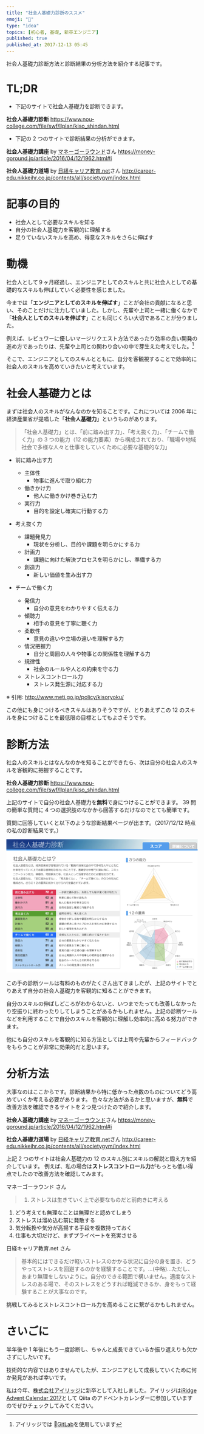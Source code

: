 ```yaml
---
title: "社会人基礎力診断のススメ"
emoji: "🔮"
type: "idea"
topics: [初心者, 基礎, 新卒エンジニア]
published: true
published_at: 2017-12-13 05:45
---
```


社会人基礎力診断方法と診断結果の分析方法を紹介する記事です。

# TL;DR

- 下記のサイトで社会人基礎力を診断できます。

**社会人基礎力診断**
https://www.nou-college.com/file/swf/llplan/kiso_shindan.html

- 下記の 2 つのサイトで診断結果の分析ができます。

**社会人基礎力講座** by [マネーゴーラウンド](https://money-goround.jp/)さん
https://money-goround.jp/article/2016/04/12/1962.html#i

**社会人基礎力道場** by [日経キャリア教育.net](http://career-edu.nikkeihr.co.jp/)さん
http://career-edu.nikkeihr.co.jp/contents/all/societygym/index.html

# 記事の目的

- 社会人として必要なスキルを知る
- 自分の社会人基礎力を客観的に理解する
- 足りていないスキルを高め、得意なスキルをさらに伸ばす

# 動機

社会人として９ヶ月経過し、エンジニアとしてのスキルと共に社会人としての基礎的なスキルも伸ばしていく必要性を感じました。

今までは「**エンジニアとしてのスキルを伸ばす**」ことが会社の貢献になると思い、そのことだけに注力していました。しかし、先輩や上司と一緒に働くなかで「**社会人としてのスキルを伸ばす**」ことも同じくらい大切であることが分りました。

例えば、レビュワーに優しいマージリクエスト方法であったり効率の良い開発の進め方であったりは、先輩や上司との関わり合いの中で芽生えた考えでした。[^1]

そこで、エンジニアとしてのスキルとともに、自分を客観視することで効率的に社会人のスキルを高めていきたいと考えています。

# 社会人基礎力とは

まずは社会人のスキルがなんなのかを知ることです。これについては 2006 年に経済産業省が提唱した「**社会人基礎力**」というものがあります。

> 「社会人基礎力」とは、「前に踏み出す力」、「考え抜く力」、「チームで働く力」の 3 つの能力（12 の能力要素）から構成されており、「職場や地域社会で多様な人々と仕事をしていくために必要な基礎的な力」

- 前に踏み出す力

  - 主体性
    - 物事に進んで取り組む力
  - 働きかけ力
    - 他人に働きかけ巻き込む力
  - 実行力
    - 目的を設定し確実に行動する力

- 考え抜く力

  - 課題発見力
    - 現状を分析し、目的や課題を明らかにする力
  - 計画力
    - 課題に向けた解決プロセスを明らかにし、準備する力
  - 創造力
    - 新しい価値を生み出す力

- チームで働く力
  - 発信力
    - 自分の意見をわかりやすく伝える力
  - 傾聴力
    - 相手の意見を丁寧に聴く力
  - 柔軟性
    - 意見の違いや立場の違いを理解する力
  - 情況把握力
    - 自分と周囲の人々や物事との関係性を理解する力
  - 規律性
    - 社会のルールや人との約束を守る力
  - ストレスコントロール力
    - ストレス発生源に対応する力

※ 引用: http://www.meti.go.jp/policy/kisoryoku/

この他にも身につけるべきスキルはありそうですが、とりあえずこの 12 のスキルを身につけることを最低限の目標としてもよさそうです。

# 診断方法

社会人のスキルとはなんなのかを知ることができたら、次は自分の社会人のスキルを客観的に把握することです。

**社会人基礎力診断**
https://www.nou-college.com/file/swf/llplan/kiso_shindan.html

上記のサイトで自分の社会人基礎力を**無料**で身につけることができます。
39 問の簡単な質問に 4 つの選択肢のなかから回答するだけなのでとても簡単です。

質問に回答していくと以下のような診断結果ページが出ます。（2017/12/12 時点の私の診断結果です。）

![image](/images/qiita/dedbd695-1005-2b88-e3a7-481fc4f34325.png)

この手の診断ツールは有料のものがたくさん出てきましたが、上記のサイトでとりあえず自分の社会人基礎力を客観的に知ることができます。

自分のスキルの伸ばしどころがわからないと、いつまでたっても改善しなかったり空振りに終わったりしてしまうことがあるかもしれません。上記の診断ツールなどを利用することで自分のスキルを客観的に理解し効率的に高める努力ができます。

他にも自分のスキルを客観的に知る方法としては上司や先輩からフィードバックをもらうことが非常に効果的だと思います。

# 分析方法

大事なのはここからです。診断結果から特に低かった点数のものについてどう高めていくか考える必要があります。
色々な方法があるかと思いますが、**無料**で改善方法を確認できるサイトを２つ見つけたので紹介します。

**社会人基礎力講座** by [マネーゴーラウンド](https://money-goround.jp/)さん
https://money-goround.jp/article/2016/04/12/1962.html#i

**社会人基礎力道場** by [日経キャリア教育.net](http://career-edu.nikkeihr.co.jp/)さん
http://career-edu.nikkeihr.co.jp/contents/all/societygym/index.html

上記 2 つのサイトは社会人基礎力の 12 のスキル別にスキルの解説と鍛え方を紹介しています。
例えば、私の場合は**ストレスコントロール力**がもっとも低い得点でしたので改善方法を確認してみます。

マネーゴーラウンド さん

> 1. ストレスは生きていく上で必要なものだと前向きに考える

1. どう考えても無理なことは無理だと認めてしまう
1. ストレスは溜め込む前に発散する
1. 気分転換や気分が高揚する手段を複数持っておく
1. 仕事も大切だけど、まずプライベートを充実させる

日経キャリア教育.net さん

> 基本的にはできるだけ軽いストレスのかかる状況に自分の身を置き、どうやってストレスを回避するのかを経験することです。...(中略)...ただし、あまり無理をしないように。自分のできる範囲で構いません。適度なストレスのある場で、そのストレスをどうすれば軽減できるか、身をもって経験することが大事なのです。

挑戦してみるとストレスコントロール力を高めることに繋がるかもしれません。

# さいごに

半年後や 1 年後にもう一度診断し、ちゃんと成長できているか振り返えりも欠かさずにしたいです。

技術的な内容ではありませんでしたが、エンジニアとして成長していくために何か発見があれば幸いです。

私は今年、[株式会社アイリッジ](https://iridge.jp/)に新卒として入社しました。アイリッジは[iRidge Advent Calendar 2017](https://qiita.com/advent-calendar/2017/iridge)として Qiita のアドベントカレンダーに参加していますのでぜひチェックしてみてください。

[^1]: アイリッジでは [GitLab](https://about.gitlab.com/)を使用しています
